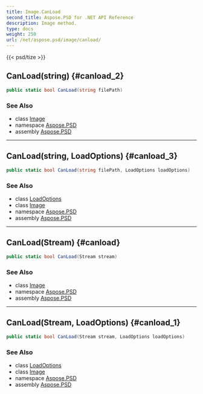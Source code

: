 ```yaml
---
title: Image.CanLoad
second_title: Aspose.PSD for .NET API Reference
description: Image method. 
type: docs
weight: 250
url: /net/aspose.psd/image/canload/
---
```

{{< psd/tize >}}
## CanLoad(string) {#canload_2}

```csharp
public static bool CanLoad(string filePath)
```

### See Also

* class [Image](../)
* namespace [Aspose.PSD](../../image/)
* assembly [Aspose.PSD](../../../)

---

## CanLoad(string, LoadOptions) {#canload_3}

```csharp
public static bool CanLoad(string filePath, LoadOptions loadOptions)
```

### See Also

* class [LoadOptions](../../loadoptions/)
* class [Image](../)
* namespace [Aspose.PSD](../../image/)
* assembly [Aspose.PSD](../../../)

---

## CanLoad(Stream) {#canload}

```csharp
public static bool CanLoad(Stream stream)
```

### See Also

* class [Image](../)
* namespace [Aspose.PSD](../../image/)
* assembly [Aspose.PSD](../../../)

---

## CanLoad(Stream, LoadOptions) {#canload_1}

```csharp
public static bool CanLoad(Stream stream, LoadOptions loadOptions)
```

### See Also

* class [LoadOptions](../../loadoptions/)
* class [Image](../)
* namespace [Aspose.PSD](../../image/)
* assembly [Aspose.PSD](../../../)


